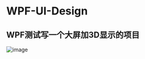 # WPF-UI-Design
## WPF测试写一个大屏加3D显示的项目
![image](https://github.com/JamesBaiJun/Pictures/blob/master/%E5%B1%8F%E5%B9%95%E6%88%AA%E5%9B%BE%202021-06-07%20220511.png?raw=true)
